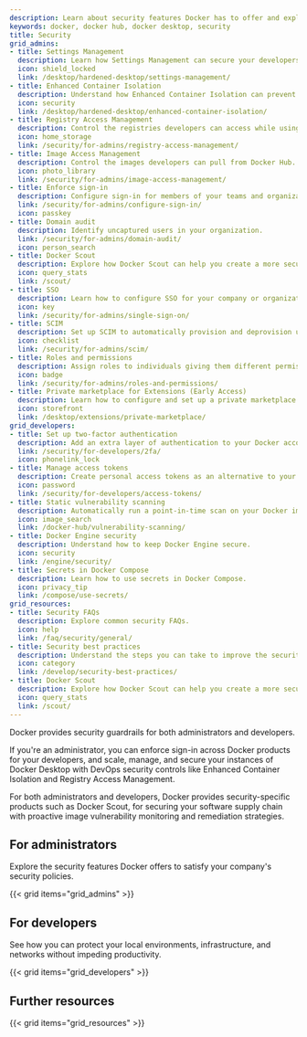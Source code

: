 ```yaml
---
description: Learn about security features Docker has to offer and explore best practices
keywords: docker, docker hub, docker desktop, security
title: Security
grid_admins:
- title: Settings Management
  description: Learn how Settings Management can secure your developers' workflows.
  icon: shield_locked
  link: /desktop/hardened-desktop/settings-management/
- title: Enhanced Container Isolation
  description: Understand how Enhanced Container Isolation can prevent container attacks.
  icon: security
  link: /desktop/hardened-desktop/enhanced-container-isolation/
- title: Registry Access Management
  description: Control the registries developers can access while using Docker Desktop.
  icon: home_storage
  link: /security/for-admins/registry-access-management/
- title: Image Access Management
  description: Control the images developers can pull from Docker Hub.
  icon: photo_library
  link: /security/for-admins/image-access-management/
- title: Enforce sign-in
  description: Configure sign-in for members of your teams and organizations.
  link: /security/for-admins/configure-sign-in/
  icon: passkey
- title: Domain audit
  description: Identify uncaptured users in your organization.
  link: /security/for-admins/domain-audit/
  icon: person_search
- title: Docker Scout
  description: Explore how Docker Scout can help you create a more secure software supply chain.
  icon: query_stats
  link: /scout/
- title: SSO
  description: Learn how to configure SSO for your company or organization.
  icon: key
  link: /security/for-admins/single-sign-on/
- title: SCIM
  description: Set up SCIM to automatically provision and deprovision users.
  icon: checklist
  link: /security/for-admins/scim/
- title: Roles and permissions
  description: Assign roles to individuals giving them different permissions within an organization. 
  icon: badge
  link: /security/for-admins/roles-and-permissions/
- title: Private marketplace for Extensions (Early Access)
  description: Learn how to configure and set up a private marketplace with a curated list of extensions for your Docker Desktop users.
  icon: storefront
  link: /desktop/extensions/private-marketplace/
grid_developers: 
- title: Set up two-factor authentication
  description: Add an extra layer of authentication to your Docker account.
  link: /security/for-developers/2fa/
  icon: phonelink_lock
- title: Manage access tokens
  description: Create personal access tokens as an alternative to your password.
  icon: password
  link: /security/for-developers/access-tokens/
- title: Static vulnerability scanning
  description: Automatically run a point-in-time scan on your Docker images for vulnerabilities.
  icon: image_search
  link: /docker-hub/vulnerability-scanning/
- title: Docker Engine security
  description: Understand how to keep Docker Engine secure.
  icon: security
  link: /engine/security/
- title: Secrets in Docker Compose
  description: Learn how to use secrets in Docker Compose.
  icon: privacy_tip
  link: /compose/use-secrets/
grid_resources:
- title: Security FAQs
  description: Explore common security FAQs.
  icon: help
  link: /faq/security/general/
- title: Security best practices
  description: Understand the steps you can take to improve the security of your container.
  icon: category
  link: /develop/security-best-practices/
- title: Docker Scout
  description: Explore how Docker Scout can help you create a more secure software supply chain.
  icon: query_stats
  link: /scout/
---
```


Docker provides security guardrails for both administrators and developers. 

If you're an administrator, you can enforce sign-in across Docker products for your developers, and 
scale, manage, and secure your instances of Docker Desktop with DevOps security controls like Enhanced Container Isolation and Registry Access Management. 

For both administrators and developers, Docker provides security-specific products such as Docker Scout, for securing your software supply chain with proactive image vulnerability monitoring and remediation strategies. 

## For administrators

Explore the security features Docker offers to satisfy your company's security policies.

{{< grid items="grid_admins" >}} 

## For developers

See how you can protect your local environments, infrastructure, and networks without impeding productivity.

{{< grid items="grid_developers" >}}

## Further resources

{{< grid items="grid_resources" >}}
